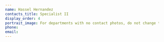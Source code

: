 ```yaml
---
name: Hassel Hernandez
contacts_title: Specialist II
display_order: 4
portrait_image: For departments with no contact photos, do not change this field.
phone:
email:
---
```


